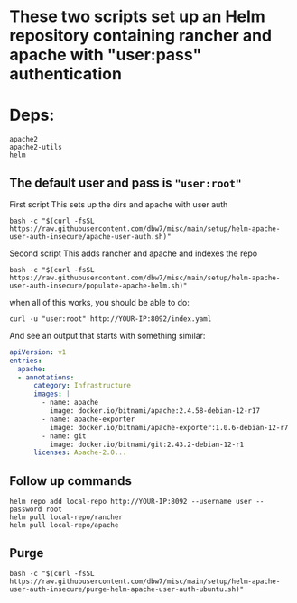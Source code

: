 # These two scripts set up an Helm repository containing rancher and apache with "user:pass" authentication

# Deps:
```
apache2
apache2-utils
helm
```

## The default user and pass is `"user:root"`

First script
This sets up the dirs and apache with user auth
```
bash -c "$(curl -fsSL https://raw.githubusercontent.com/dbw7/misc/main/setup/helm-apache-user-auth-insecure/apache-user-auth.sh)"
```

Second script
This adds rancher and apache and indexes the repo
```
bash -c "$(curl -fsSL https://raw.githubusercontent.com/dbw7/misc/main/setup/helm-apache-user-auth-insecure/populate-apache-helm.sh)"
```

when all of this works, you should be able to do:
```
curl -u "user:root" http://YOUR-IP:8092/index.yaml
```
And see an output that starts with something similar:
```yaml
apiVersion: v1
entries:
  apache:
  - annotations:
      category: Infrastructure
      images: |
        - name: apache
          image: docker.io/bitnami/apache:2.4.58-debian-12-r17
        - name: apache-exporter
          image: docker.io/bitnami/apache-exporter:1.0.6-debian-12-r7
        - name: git
          image: docker.io/bitnami/git:2.43.2-debian-12-r1
      licenses: Apache-2.0...
```

## Follow up commands
```
helm repo add local-repo http://YOUR-IP:8092 --username user --password root
helm pull local-repo/rancher
helm pull local-repo/apache
```

## Purge
```
bash -c "$(curl -fsSL https://raw.githubusercontent.com/dbw7/misc/main/setup/helm-apache-user-auth-insecure/purge-helm-apache-user-auth-ubuntu.sh)"
```
